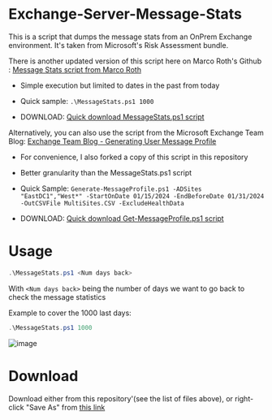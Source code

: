 # Exchange-Server-Message-Stats
This is a script that dumps the message stats from an OnPrem Exchange environment. It's taken from Microsoft's Risk Assessment bundle.

There is another updated version of this script here on Marco Roth's Github :
[Message Stats script from Marco Roth](https://github.com/msftmroth/MessageStats)

- Simple execution but limited to dates in the past from today

- Quick sample: ``` .\MessageStats.ps1 1000 ```

- DOWNLOAD: [Quick download MessageStats.ps1 script](https://github.com/SammyKrosoft/Exchange-Server-Message-Stats/blob/main/messagestats.ps1)

Alternatively, you can also use the script from the Microsoft Exchange Team Blog:
[Exchange Team Blog - Generating User Message Profile](https://techcommunity.microsoft.com/t5/exchange-team-blog/generating-user-message-profiles-for-use-with-the-exchange/ba-p/610916)

- For convenience, I also forked a copy of this script in this repository

- Better granularity than the MessageStats.ps1 script

- Quick Sample: ``` Generate-MessageProfile.ps1 -ADSites "EastDC1","West*" -StartOnDate 01/15/2024 -EndBeforeDate 01/31/2024 -OutCSVFile MultiSites.CSV -ExcludeHealthData ```

- DOWNLOAD: [Quick download Get-MessageProfile.ps1 script](https://github.com/SammyKrosoft/Exchange-Server-Message-Stats/blob/main/Generate-MessageProfile.zip)


# Usage
```powershell
.\MessageStats.ps1 <Num days back>
```

With ```<Num days back>``` being the number of days we want to go back to check the message statistics

Example to cover the 1000 last days:
```powershell
.\MessageStats.ps1 1000
```

![image](https://user-images.githubusercontent.com/33433229/167988095-843c50db-18df-4d91-82aa-ff9c5ffa4a84.png)

# Download
Download either from this repository'(see the list of files above), or right-click "Save As" from [this link](https://raw.githubusercontent.com/SammyKrosoft/Exchange-Server-Message-Stats/main/messagestats.ps1)
